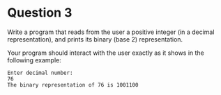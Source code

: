 # Question 3

Write a program that reads from the user a positive integer (in a decimal 
representation), and prints its binary (base 2) representation.

Your program should interact with the user exactly as it shows in the following example:

    Enter decimal number:
    76
    The binary representation of 76 is 1001100
